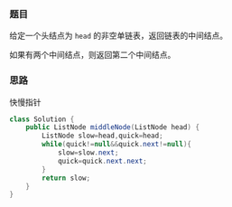 ### 题目

给定一个头结点为 `head` 的非空单链表，返回链表的中间结点。

如果有两个中间结点，则返回第二个中间结点。

### 思路

快慢指针

```java
class Solution {
    public ListNode middleNode(ListNode head) {
        ListNode slow=head,quick=head;
        while(quick!=null&&quick.next!=null){
            slow=slow.next;
            quick=quick.next.next;
        }
        return slow;
    }
}
```



